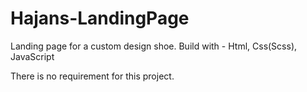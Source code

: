 # Hajans-LandingPage

Landing page for a custom design shoe. 
Build with - Html, Css(Scss), JavaScript

There is no requirement for this project.
